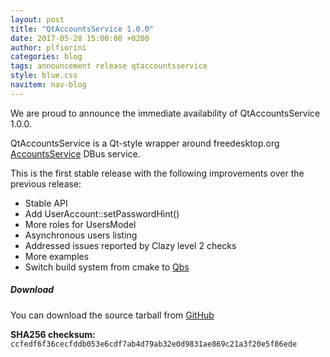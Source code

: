 ```yaml
---
layout: post
title: "QtAccountsService 1.0.0"
date: 2017-05-28 15:00:00 +0200
author: plfiorini
categories: blog
tags: announcement release qtaccountsservice
style: blue.css
navitem: nav-blog
---
```


We are proud to announce the immediate availability of QtAccountsService 1.0.0.

QtAccountsService is a Qt-style wrapper around freedesktop.org [AccountsService][accountsservice] DBus service.

This is the first stable release with the following improvements over the previous release:

* Stable API
* Add UserAccount::setPasswordHint()
* More roles for UsersModel
* Asynchronous users listing
* Addressed issues reported by Clazy level 2 checks
* More examples
* Switch build system from cmake to [Qbs][qbs]

##### Download

You can download the source tarball from [GitHub][tarball]

**SHA256 checksum:** `ccfedf6f36cecfddb053e6cdf7ab4d79ab32e0d9831ae869c21a3f20e5f86ede`


[accountsservice]: http://www.freedesktop.org/wiki/Software/AccountsService
[tarball]: https://github.com/lirios/qtaccountsservice/releases/download/v1.0.0/qtaccountsservice-1.0.0.tar.xz
[qbs]: http://doc.qt.io/qbs/index.html
